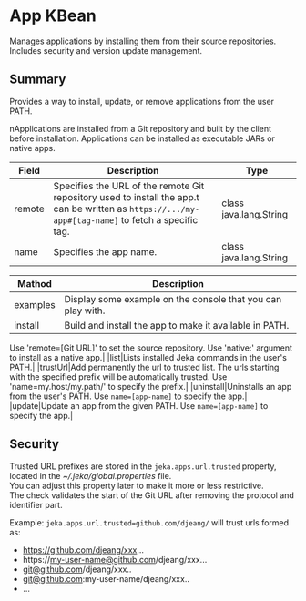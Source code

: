 # App KBean

Manages applications by installing them from their source repositories.  
Includes security and version update management.

## Summary

Provides a way to install, update, or remove applications from the user PATH.

nApplications are installed from a Git repository and built by the client before installation.
Applications can be installed as executable JARs or native apps.

|Field  |Description  |Type  |
|-------|-------------|------|
|remote|Specifies the URL of the remote Git repository used to install the app.t can be written as `https://.../my-app#[tag-name]` to fetch a specific tag.|class java.lang.String|
|name|Specifies the app name.|class java.lang.String|


|Mathod  |Description  |
|--------|-------------|
|examples|Display some example on the console that you can play with.|
|install|Build and install the app to make it available in PATH. 
Use 'remote=[Git URL]' to set the source repository.
Use 'native:' argument to install as a native app.|
|list|Lists installed Jeka commands in the user's PATH.|
|trustUrl|Add permanently the url to trusted list.
The urls starting with the specified prefix will be automatically trusted.
Use 'name=my.host/my.path/' to specify the prefix.|
|uninstall|Uninstalls an app from the user's PATH.
Use `name=[app-name]` to specify the app.|
|update|Update an app from the given PATH.
Use `name=[app-name]` to specify the app.|


## Security

Trusted URL prefixes are stored in the `jeka.apps.url.trusted` property, located in the *~/.jeka/global.properties* file.  
You can adjust this property later to make it more or less restrictive.  
The check validates the start of the Git URL after removing the protocol and identifier part.

Example: `jeka.apps.url.trusted=github.com/djeang/` will trust urls formed as:

  - https://github.com/djeang/xxx...    
  - https://my-user-name@github.com/djeang/xxx...
  - git@github.com/djeang/xxx..
  - git@github.com:my-user-name/djeang/xxx..
  - ...



